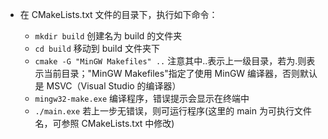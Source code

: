 
- 在 CMakeLists.txt 文件的目录下，执行如下命令：

  - `mkdir build` 创建名为 build 的文件夹
  - `cd build` 移动到 build 文件夹下
  - `cmake -G "MinGW Makefiles" ..` 注意其中..表示上一级目录，若为.则表示当前目录；"MinGW Makefiles"指定了使用 MinGW 编译器，否则默认是 MSVC（Visual Studio 的编译器）
  - `mingw32-make.exe` 编译程序，错误提示会显示在终端中
  - `./main.exe` 若上一步无错误，则可运行程序(这里的 main 为可执行文件名，可参照 CMakeLists.txt 中修改)